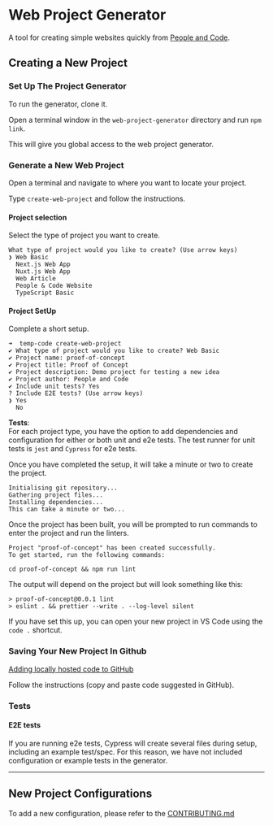 # Web Project Generator

A tool for creating simple websites quickly from [People and Code](https://people-and-code.com/).

## Creating a New Project

### Set Up The Project Generator

To run the generator, clone it.

Open a terminal window in the `web-project-generator` directory and run `npm link`.

This will give you global access to the web project generator.

### Generate a New Web Project

Open a terminal and navigate to where you want to locate your project.

Type `create-web-project` and follow the instructions.

#### Project selection

Select the type of project you want to create.

```shell
What type of project would you like to create? (Use arrow keys)
❯ Web Basic
  Next.js Web App
  Nuxt.js Web App
  Web Article
  People & Code Website
  TypeScript Basic
```

#### Project SetUp

Complete a short setup.

```shell
➜  temp-code create-web-project
✔ What type of project would you like to create? Web Basic
✔ Project name: proof-of-concept
✔ Project title: Proof of Concept
✔ Project description: Demo project for testing a new idea
✔ Project author: People and Code
✔ Include unit tests? Yes
? Include E2E tests? (Use arrow keys)
❯ Yes
  No
```

**Tests**:  
For each project type, you have the option to add dependencies and configuration for either or both unit and e2e tests.
The test runner for unit tests is `jest` and `Cypress` for e2e tests.

Once you have completed the setup, it will take a minute or two to create the project.

```shell
Initialising git repository...
Gathering project files...
Installing dependencies...
This can take a minute or two...
```

Once the project has been built, you will be prompted to run commands to enter the project and run the linters.

```shell
Project "proof-of-concept" has been created successfully.
To get started, run the following commands:

cd proof-of-concept && npm run lint
```

The output will depend on the project but will look something like this:

```shell
> proof-of-concept@0.0.1 lint
> eslint . && prettier --write . --log-level silent
```

If you have set this up, you can open your new project in VS Code using the `code .` shortcut.

### Saving Your New Project In Github

[Adding locally hosted code to GitHub](https://docs.github.com/en/migrations/importing-source-code/using-the-command-line-to-import-source-code/adding-locally-hosted-code-to-github)

Follow the instructions (copy and paste code suggested in GitHub).

### Tests

#### E2E tests

If you are running e2e tests, Cypress will create several files during setup, including an example test/spec. For this reason, we have not included configuration or example tests in the generator.

---

## New Project Configurations

To add a new configuration, please refer to the [CONTRIBUTING.md](https://github.com/p-n-c/web-project-generator/blob/main/CONTRIBUTING.md)
